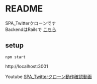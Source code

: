 # README

SPA_Twitterクローンです  
BackendはRailsで [こちら](https://github.com/K-Akira928/twitter_rails_api)  

## setup

```
npm start
```

http://localhost:3001

Youtube [SPA_Twitterクローン動作確認動画](https://www.youtube.com/watch?v=nU6jWeqUUVI&ab_channel=K-Akira)
